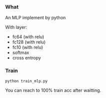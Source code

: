 ### What
An MLP implement by python   

 With layer:   
 * fc64 (with relu)
 * fc128 (with relu)
 * fc10 (with relu)
 * softmax
 * cross entropy

### Train

```
python train_mlp.py
```
You can reach to 100% train acc after waitting.
